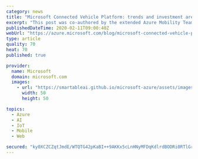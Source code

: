 ```yaml
---
category: news
title: "Microsoft Connected Vehicle Platform: trends and investment areas"
excerpt: "This post was co-authored by the extended Azure Mobility Team.\r\n\r\nThe past year has been eventful for a lot of reasons. At Microsoft, we’ve expanded our partnerships, including Volkswagen, LG Electronics, Faurecia, TomTom, and more, and taken the wraps off new thinking such as at CES, where we recently"
publishedDateTime: 2020-02-11T09:00:40Z
webUrl: "https://azure.microsoft.com/blog/microsoft-connected-vehicle-platform-trends-and-investment-areas/"
type: article
quality: 70
heat: 70
published: true

provider:
  name: Microsoft
  domain: microsoft.com
  images:
    - url: "https://smartableai.github.io/microsoft-azure/assets/images/organizations/microsoft.com-50x50.jpg"
      width: 50
      height: 50

topics:
  - Azure
  - AI
  - IoT
  - Mobile
  - Web

secured: "ky0XCZCZqtJmdE/WTQTG42pKaBI++9AKKx5cLnHNyMFDqKdlrdBODRi0RTlGr4xQbutkiK/c7j+X67oBLrfGi7bJEjtI6dU/efQQSLqXWdxdas5/+veK5iRNEkBErSl9HlK2cY8dFFMdS4RP8Dxwu4Ky3UC/TNAm8rb0a2CkXAhy6+K3QpM/Oti4kLvTt+qZ7K+dtfupFIOQ/Yu8SaCnk+b+/zbPG/4u5Lu+wsFVhSvxEzHJ6mhiUNyS3ia7Prae77ThyvHS7boAIkPxBottsuX/mnHaPsmO0LPXDus/SUxz2/JrL88Ra/RLmkSNnCkvKxkB0MMtnBT6sAxAeZDAbA==;ZFDuEn4/CAW5hakyIsulhQ=="
---
```


